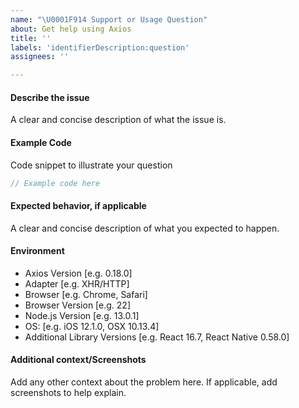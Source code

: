 ```yaml
---
name: "\U0001F914 Support or Usage Question"
about: Get help using Axios
title: ''
labels: 'identifierDescription:question'
assignees: ''

---
```


<!-- Click "Preview" for a more readable version --

Please read and follow the instructions before submitting an issue:

- Read all our documentation, especially the [README](https://github.com/axios/axios/blob/master/README.md). It may contain information that helps you solve your issue.
- Ensure your issue isn't already [reported](https://github.com/axios/axios/issues?utf8=%E2%9C%93&q=is%3Aissue).
- If you aren't sure that the issue is caused by Axios or you just need help, please use [Stack Overflow](https://stackoverflow.com/questions/tagged/axios) or [our chat](https://gitter.im/mzabriskie/axios).
- If you're reporting a bug, ensure it isn't already fixed in the latest Axios version.
- Don't remove any title of the issue template, or it will be treated as invalid by the bot.

⚠️👆 Feel free to these instructions before submitting the issue 👆⚠️
-->

#### Describe the issue
A clear and concise description of what the issue is.

#### Example Code
Code snippet to illustrate your question

```js
// Example code here
```

#### Expected behavior, if applicable
A clear and concise description of what you expected to happen.

#### Environment
 - Axios Version [e.g. 0.18.0]
 - Adapter [e.g. XHR/HTTP]
 - Browser [e.g. Chrome, Safari]
 - Browser Version [e.g. 22]
 - Node.js Version [e.g. 13.0.1]
 - OS: [e.g. iOS 12.1.0, OSX 10.13.4]
 - Additional Library Versions [e.g. React 16.7, React Native 0.58.0]

#### Additional context/Screenshots
Add any other context about the problem here. If applicable, add screenshots to help explain.
